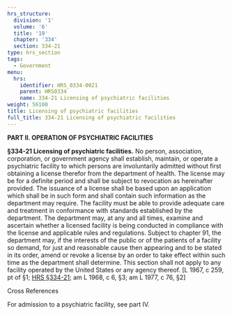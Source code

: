 ```yaml
---
hrs_structure:
  division: '1'
  volume: '6'
  title: '19'
  chapter: '334'
  section: 334-21
type: hrs_section
tags:
  - Government
menu:
  hrs:
    identifier: HRS_0334-0021
    parent: HRS0334
    name: 334-21 Licensing of psychiatric facilities
weight: 56100
title: Licensing of psychiatric facilities
full_title: 334-21 Licensing of psychiatric facilities
---
```

**PART II. OPERATION OF PSYCHIATRIC FACILITIES**

**§334-21 Licensing of psychiatric facilities.** No person, association, corporation, or government agency shall establish, maintain, or operate a psychiatric facility to which persons are involuntarily admitted without first obtaining a license therefor from the department of health. The license may be for a definite period and shall be subject to revocation as hereinafter provided. The issuance of a license shall be based upon an application which shall be in such form and shall contain such information as the department may require. The facility must be able to provide adequate care and treatment in conformance with standards established by the department. The department may, at any and all times, examine and ascertain whether a licensed facility is being conducted in compliance with the license and applicable rules and regulations. Subject to chapter 91, the department may, if the interests of the public or of the patients of a facility so demand, for just and reasonable cause then appearing and to be stated in its order, amend or revoke a license by an order to take effect within such time as the department shall determine. This section shall not apply to any facility operated by the United States or any agency thereof. [L 1967, c 259, pt of §1; [HRS §334-21](/title-19/chapter-334/section-334-21/); am L 1968, c 6, §3; am L 1977, c 76, §2]

Cross References

For admission to a psychiatric facility, see part IV.
